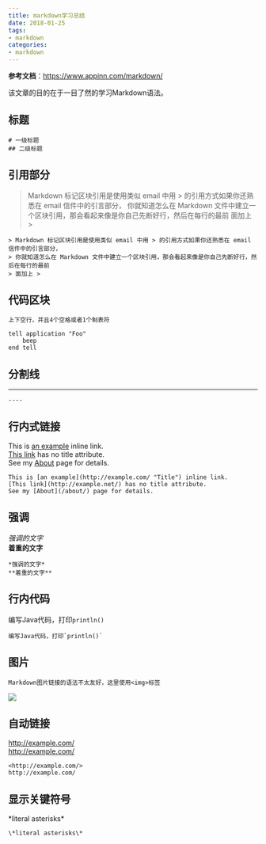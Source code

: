 ```yaml
---
title: markdown学习总结
date: 2018-01-25
tags: 
- markdown
categories: 
- markdown
---
```


  **参考文档**：<https://www.appinn.com/markdown/>  
  
  该文章的目的在于一目了然的学习Markdown语法。


## 标题  
    
    # 一级标题   
    ## 二级标题    

## 引用部分

> Markdown 标记区块引用是使用类似 email 中用 > 的引用方式如果你还熟悉在 email 信件中的引言部分，
> 你就知道怎么在 Markdown 文件中建立一个区块引用，那会看起来像是你自己先断好行，然后在每行的最前
> 面加上 > 

    > Markdown 标记区块引用是使用类似 email 中用 > 的引用方式如果你还熟悉在 email 信件中的引言部分，
    > 你就知道怎么在 Markdown 文件中建立一个区块引用，那会看起来像是你自己先断好行，然后在每行的最前
    > 面加上 > 


## 代码区块  
    上下空行，并且4个空格或者1个制表符

    tell application "Foo"
        beep
    end tell

## 分割线
----

    ----

## 行内式链接  
This is [an example](http://example.com/ "Title") inline link.  
[This link](http://example.net/) has no title attribute.  
See my [About](/about/) page for details.  

    This is [an example](http://example.com/ "Title") inline link.  
    [This link](http://example.net/) has no title attribute.  
    See my [About](/about/) page for details.  

## 强调  
*强调的文字*  
**着重的文字**  

    *强调的文字*  
    **着重的文字**  

## 行内代码
编写Java代码，打印`println()`  

    编写Java代码，打印`println()`

## 图片
    Markdown图片链接的语法不太友好，这里使用<img>标签
<img src="http://f.hiphotos.baidu.com/image/h%3D300/sign=4a0a3dd10155b31983f9847573ab8286/503d269759ee3d6db032f61b48166d224e4ade6e.jpg" />

## 自动链接  
<http://example.com/>  
http://example.com/

    <http://example.com/>
    http://example.com/


## 显示关键符号
\*literal asterisks\*  

    \*literal asterisks\*












